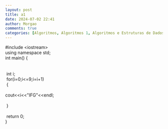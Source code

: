 ```yaml
---
layout: post
title: a1
date: 2024-07-02 22:41
author: Morgao
comments: true
categories: [Algoritmos, Algoritmos 1, Algoritmos e Estruturas de Dados, beecrowd, Linguagem C, Programação]
---
```

#include &lt;iostream&gt;<br />
using namespace std;<br />
int main() {<br />
<span style="white-space: pre;"> </span><br />
<span style="white-space: pre;"> </span><br />
<span style="white-space: pre;"> </span>int i;<br />
<span style="white-space: pre;"> </span>for(i=0;i&lt;=9;i=i+1)<br />
<span style="white-space: pre;"> </span>{<br />
<span style="white-space: pre;">  </span>cout&lt;&lt;i&lt;&lt;"IFG"&lt;&lt;endl;<br />
<span style="white-space: pre;">  </span><br />
<span style="white-space: pre;">   </span>}<br />
<span style="white-space: pre;"> </span><br />
<span style="white-space: pre;"> </span>return 0;<br />
}
